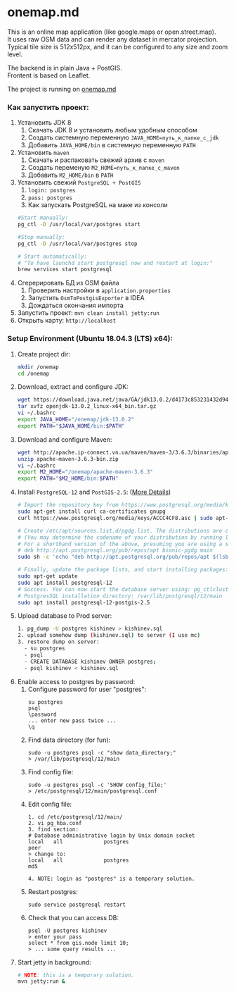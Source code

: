 # onemap.md

This is an online map application (like google.maps or open.street.map).  
It uses raw OSM data and can render any dataset in mercator projection.  
Typical tile size is 512x512px, and it can be configured to any size and zoom level.

The backend is in plain Java + PostGIS.  
Frontent is based on Leaflet.

The project is running on [onemap.md](http://onemap.md)

### Как запустить проект:
1. Установить JDK 8
    1. Скачать JDK 8 и установить любым удобным способом
    2. Создать системную переменную `JAVA_HOME=путь_к_папке_с_jdk`
    3. Добавить `JAVA_HOME/bin` в системную переменную `PATH`
2. Установить `maven`
    1. Скачать и распаковать свежий архив с `maven`
    2. Создать переменую `M2_HOME=путь_к_папке_с_maven`
    3. Добавить `M2_HOME/bin` в `PATH`
3. Установить свежий `PostgreSQL + PostGIS`
    1. `login: postgres`
    2. `pass: postgres`
    3. Как запускать PostgreSQL на маке из консоли
    ```bash 
    #Start manually:
    pg_ctl -D /usr/local/var/postgres start
    
    #Stop manually:
    pg_ctl -D /usr/local/var/postgres stop
    
    # Start automatically:
    # "To have launchd start postgresql now and restart at login:"
    brew services start postgresql
    ```
4. Сгерерировать БД из OSM файла
    1. Проверить настройки в `application.properties`
    2. Запустить `OsmToPostgisExporter` в IDEA
    3. Дождаться окончания импорта
5. Запустить проект: `mvn clean install jetty:run`
6. Открыть карту: `http://localhost`

### Setup Environment (Ubuntu 18.04.3 (LTS) x64):
1. Create project dir:
    ```bash
    mkdir /onemap
    cd /onemap
    ```
2. Download, extract and configure JDK: 
    ```bash
    wget https://download.java.net/java/GA/jdk13.0.2/d4173c853231432d94f001e99d882ca7/8/GPL/openjdk-13.0.2_linux-x64_bin.tar.gz
    tar xvfz openjdk-13.0.2_linux-x64_bin.tar.gz
    vi ~/.bashrc
    export JAVA_HOME="/onemap/jdk-13.0.2"
    export PATH="$JAVA_HOME/bin:$PATH"
    ```
3. Download and configure Maven:
    ```bash
    wget http://apache.ip-connect.vn.ua/maven/maven-3/3.6.3/binaries/apache-maven-3.6.3-bin.zip
    unzip apache-maven-3.6.3-bin.zip
    vi ~/.bashrc
    export M2_HOME="/onemap/apache-maven-3.6.3"
    export PATH="$M2_HOME/bin:$PATH"
    ```
4. Install `PostgreSQL-12` and `PostGIS-2.5`: ([More Details](https://wiki.postgresql.org/wiki/Apt))
    ```bash
    # Import the repository key from https://www.postgresql.org/media/keys/ACCC4CF8.asc:
    sudo apt-get install curl ca-certificates gnupg
    curl https://www.postgresql.org/media/keys/ACCC4CF8.asc | sudo apt-key add -
    
    # Create /etc/apt/sources.list.d/pgdg.list. The distributions are called codename-pgdg. In the example, replace buster with the actual distribution you are using:
    # (You may determine the codename of your distribution by running lsb_release -c).
    # For a shorthand version of the above, presuming you are using a supported release:
    # deb http://apt.postgresql.org/pub/repos/apt bionic-pgdg main
    sudo sh -c 'echo "deb http://apt.postgresql.org/pub/repos/apt $(lsb_release -cs)-pgdg main" > /etc/apt/sources.list.d/pgdg.list'

    # Finally, update the package lists, and start installing packages:
    sudo apt-get update
    sudo apt install postgresql-12
    # Success. You can now start the database server using: pg_ctlcluster 12 main start
    # PostgresSQL installation directory: /var/lib/postgresql/12/main
    sudo apt install postgresql-12-postgis-2.5
    ```
5. Upload database to Prod server:
    ```bash
    1. pg_dump -U postgres kishinev > kishinev.sql
    2. upload somehow dump (kishinev.sql) to server (I use mc)
    3. restore dump on server:
      - su postgres
      - psql
      - CREATE DATABASE kishinev OWNER postgres;
      - psql kishinev < kishinev.sql
    ```
6. Enable access to postgres by password:
    1. Configure password for user "postgres":
        ```
        su postgres
        psql
        \password
        ... enter new pass twice ...
        \q
        ```
    2. Find data directory (for fun):
        ```
        sudo -u postgres psql -c "show data_directory;"
        > /var/lib/postgresql/12/main
        ```
    3. Find config file:
        ```
        sudo -u postgres psql -c 'SHOW config_file;'
        > /etc/postgresql/12/main/postgresql.conf
        ```
    4. Edit config file:
        ```
        1. cd /etc/postgresql/12/main/
        2. vi pg_hba.conf
        3. find section:
        # Database administrative login by Unix domain socket
        local   all             postgres                                peer
        > change to:
        local   all             postgres                                md5

        4. NOTE: login as "postgres" is a temporary solution.
        ```
    5. Restart postgres:
        ```
        sudo service postgresql restart
        ```
    6. Check that you can access DB:
        ```
        psql -U postgres kishinev
        > enter your pass
        select * from gis.node limit 10;
        > ... some query results ...
        ```
7. Start jetty in background:
    ```bash
    # NOTE: this is a temporary solution.
    mvn jetty:run &
    ```
